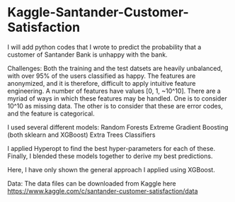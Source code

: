 # Kaggle-Santander-Customer-Satisfaction

I will add python codes that I wrote to predict the probability that a customer of Santander Bank is unhappy with the bank.

Challenges:
Both the training and the test datsets are heavily unbalanced, with over 95% of the users classified as happy.
The features are anonymized, and it is therefore, difficult to apply intuitive feature engineering.
A number of features have values [0, 1, ~10^10]. There are a myriad of ways in which these features may be handled. One is to consider 10^10 as missing data. The other is to consider that these are error codes, and the feature is categorical.

I used several different models:
Random Forests
Extreme Gradient Boosting (both sklearn and XGBoost)
Extra Trees Classifiers

I applied Hyperopt to find the best hyper-parameters for each of these. Finally, I blended these models together to derive my best predictions.

Here, I have only shown the general approach I applied using XGBoost.


Data:
The data files can be downloaded from Kaggle here https://www.kaggle.com/c/santander-customer-satisfaction/data
